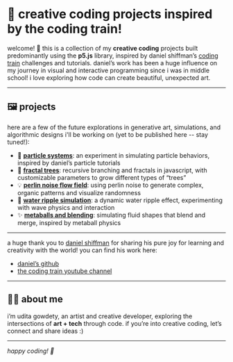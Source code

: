 # 🎨 creative coding projects inspired by the coding train!

welcome! 👋 this is a collection of my **creative coding** projects built predominantly using the **p5.js** library, inspired by daniel shiffman’s [coding train](https://www.youtube.com/c/TheCodingTrain) challenges and tutorials. daniel’s work has been a huge influence on my journey in visual and interactive programming since i was in middle school! i love exploring how code can create beautiful, unexpected art.

---

## 🖼️ projects

here are a few of the future explorations in generative art, simulations, and algorithmic designs i'll be working on (yet to be published here -- stay tuned!):

- 🌌 **[particle systems](https://thecodingtrain.com/learning/nature-of-code/1.1-particles.html)**: an experiment in simulating particle behaviors, inspired by daniel’s particle tutorials
- 🔄 **[fractal trees](https://thecodingtrain.com/learning/nature-of-code/8.1-intro-fractals.html)**: recursive branching and fractals in javascript, with customizable parameters to grow different types of “trees”
- 💡 **[perlin noise flow field](https://thecodingtrain.com/learning/nature-of-code/3.6-perlin-noise-flow.html)**: using perlin noise to generate complex, organic patterns and visualize randomness
- 🌊 **[water ripple simulation](https://thecodingtrain.com/challenges/117-ripple-effect.html)**: a dynamic water ripple effect, experimenting with wave physics and interaction
- ✨ **[metaballs and blending](https://thecodingtrain.com/challenges/005-metaballs.html)**: simulating fluid shapes that blend and merge, inspired by metaball physics

---

a huge thank you to [daniel shiffman](https://github.com/shiffman) for sharing his pure joy for learning and creativity with the world! you can find his work here:
- [daniel’s github](https://github.com/shiffman)
- [the coding train youtube channel](https://www.youtube.com/c/TheCodingTrain)

---

## 👩‍💻 about me

i’m udita gowdety, an artist and creative developer, exploring the intersections of **art + tech** through code. if you’re into creative coding, let’s connect and share ideas :)

---

*happy coding! 🎉*
